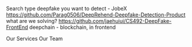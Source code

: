 Search type deepfake you want to detect - JobeX
https://github.com/Parag0506/DeepRehend-Deepfake-Detection-Product what are we solving?
https://github.com/jaehuiui/CS492-DeepFake-FrontEnd
deepchain - blockchain, in frontend

Our Services
Our Team
